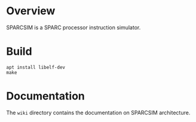 # Overview

SPARCSIM is a SPARC processor instruction simulator.

# Build

```
apt install libelf-dev
make
```

# Documentation
The `wiki` directory contains the documentation on SPARCSIM architecture.